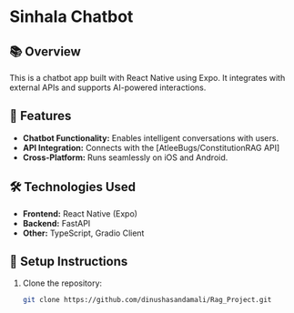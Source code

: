 # Sinhala Chatbot

## 📚 Overview
This is a chatbot app built with React Native using Expo. It integrates with external APIs and supports AI-powered interactions.

## 🚀 Features
- **Chatbot Functionality:** Enables intelligent conversations with users.
- **API Integration:** Connects with the [AtleeBugs/ConstitutionRAG API]
- **Cross-Platform:** Runs seamlessly on iOS and Android.

## 🛠️ Technologies Used
- **Frontend:** React Native (Expo)
- **Backend:** FastAPI
- **Other:** TypeScript, Gradio Client

## 📝 Setup Instructions
1. Clone the repository:
   ```bash
   git clone https://github.com/dinushasandamali/Rag_Project.git

